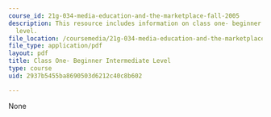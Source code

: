 ```yaml
---
course_id: 21g-034-media-education-and-the-marketplace-fall-2005
description: This resource includes information on class one- beginner intermediate
  level.
file_location: /coursemedia/21g-034-media-education-and-the-marketplace-fall-2005/2937b5455ba8690503d6212c40c8b602_MIT21G_034F05_ClassOne.pdf
file_type: application/pdf
layout: pdf
title: Class One- Beginner Intermediate Level
type: course
uid: 2937b5455ba8690503d6212c40c8b602

---
```

None